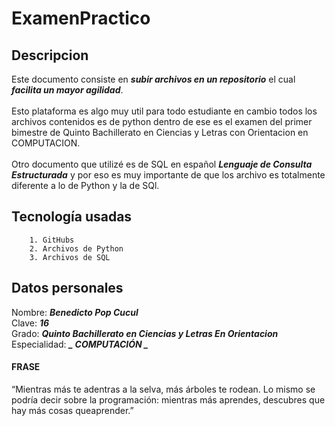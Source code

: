 # ExamenPractico <br>

## Descripcion
Este documento consiste en ***_subir archivos en un repositorio_*** el cual <br>
***_facilita un mayor agilidad_***. <br>
<br>
Esto plataforma es algo muy util para todo estudiante en cambio todos los <br>
archivos contenidos es de python dentro de ese es el examen del primer bimestre de
Quinto Bachillerato en Ciencias y Letras con Orientacion en COMPUTACION.
<br>
<br>
Otro documento que utilizé es de SQL en español ***_Lenguaje de Consulta Estructurada_***
y por eso es muy importante de que los archivo es totalmente diferente a lo de Python y la de
SQl.


## Tecnología usadas 
        1. GitHubs
        2. Archivos de Python
        3. Archivos de SQL
## Datos personales
Nombre: ***_Benedicto Pop Cucul_*** <br> Clave: ***_16_*** <br>
Grado: ***_Quinto Bachillerato en Ciencias y Letras En Orientacion_***<br>
Especialidad:  ***_ COMPUTACIÓN _*** 

#### FRASE
“Mientras más te adentras a la selva, más árboles te rodean. Lo mismo se podría decir
sobre la programación: mientras más aprendes, descubres que hay más cosas queaprender.”


